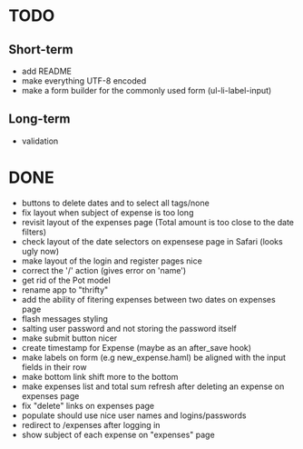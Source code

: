 # TODO

## Short-term

* add README
* make everything UTF-8 encoded
* make a form builder for the commonly used form (ul-li-label-input)

## Long-term

* validation

# DONE

* buttons to delete dates and to select all tags/none
* fix layout when subject of expense is too long
* revisit layout of the expenses page (Total amount is too close to the date filters)
* check layout of the date selectors on expensese page in Safari (looks ugly now)
* make layout of the login and register pages nice
* correct the '/' action (gives error on 'name')
* get rid of the Pot model
* rename app to "thrifty"
* add the ability of fitering expenses between two dates on expenses page
* flash messages styling
* salting user password and not storing the password itself
* make submit button nicer
* create timestamp for Expense (maybe as an after_save hook)
* make labels on form (e.g new_expense.haml) be aligned with the input fields in their row
* make bottom link shift more to the bottom
* make expenses list and total sum refresh after deleting an expense on expenses page
* fix "delete" links on expenses page
* populate should use nice user names and logins/passwords
* redirect to /expenses after logging in
* show subject of each expense on "expenses" page


